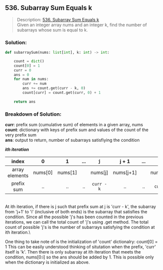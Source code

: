## 536. Subarray Sum Equals k 

>Description: [536. Subarray Sum Equals k ](https://leetcode.com/problems/subarray-sum-equals-k/description/)\
Given an integer array nums and an integer k, find the number of subarrays whose sum is equal to k.


### Solution: 

```python
def subarraySum(nums: list[int], k: int) -> int:

    count = dict()
    count[0] = 1
    curr = 0 
    ans = 0
    for num in nums:
        curr += num
        ans += count.get(curr - k, 0)
        count[curr] = count.get(curr, 0) + 1 
    
    return ans
```
### Breakdown of Solution:

**curr**: prefix sum (cumulative sum) of elements in a given array, nums\
**count**: dictionary with keys of prefix sum and values of the count of the very prefix sum\
**ans**: output to return, number of subarrays satisfiying the condition

***ith iteration***

| index          | 0       | 1       | ... | `j`       | j + 1     | ... | `i`       | ... | len(nums) - 1       |
|:--------------:|:-------:|:-------:|:---:|:-------:|:---------:|:---:|:-------:|:---:|:-------------------:|
| array elements | nums[0] | nums[1] |     | nums[j] | nums[j+1] |     | nums[i] |     | nums[len(nums)] - 1 |
| prefix sum     | ..      | ..      | ..  | `curr - k`       | ..        | ..  | `curr`    | ..  | sum(nums)   

\
At ith iteration, if there is j such that prefix sum at j is 'curr - k', the subarray from 'j+1' to 'i' (inclusive of both ends) is the subarray that satisfies the condition. Since all the possible 'j's has been counted in the previous iterations, we can call the total count of 'j's using .get method. The total count of possible 'j's is the number of subarrays satisfying the condition at ith iteration.\

One thing to take note of is the initialization of 'count' dictionalry: 
  count[0] = 1
This can be easily understood thinking of situtation when the prefix, 'curr' itself is 'k'. Then there is only subarray at ith iteration that meets the condition, nums[0:i] so the ans should be added by 1. This is possible only when the dictionary is initialized as above. 

